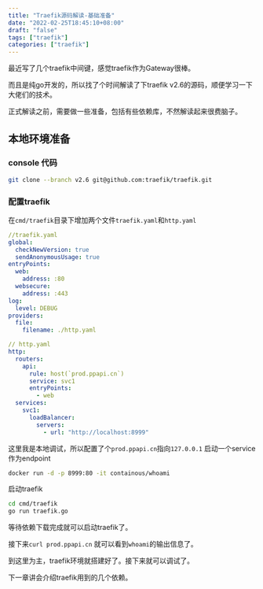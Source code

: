 ```yaml
---
title: "Traefik源码解读-基础准备"
date: "2022-02-25T18:45:10+08:00"
draft: "false"
tags: ["traefik"]
categories: ["traefik"]
---
```


最近写了几个traefik中间键，感觉traefik作为Gateway很棒。

而且是纯go开发的，所以找了个时间解读了下traefik v2.6的源码，顺便学习一下大佬们的技术。

正式解读之前，需要做一些准备，包括有些依赖库，不然解读起来很费脑子。

## 本地环境准备

### console 代码

```bash
git clone --branch v2.6 git@github.com:traefik/traefik.git
```

### 配置traefik

在`cmd/traefik`目录下增加两个文件`traefik.yaml`和`http.yaml`

```yaml
//traefik.yaml
global:
  checkNewVersion: true
  sendAnonymousUsage: true
entryPoints:
  web:
    address: :80
  websecure:
    address: :443
log:
  level: DEBUG
providers:
  file:
    filename: ./http.yaml
```

```yaml
// http.yaml
http:
  routers:
    api:
      rule: host(`prod.ppapi.cn`)
      service: svc1
      entryPoints:
        - web
  services:
    svc1:
      loadBalancer:
        servers:
          - url: "http://localhost:8999"
```

这里我是本地调试，所以配置了个`prod.ppapi.cn`指向`127.0.0.1`
启动一个service作为endpoint

```bash
docker run -d -p 8999:80 -it containous/whoami
```

启动traefik

```bash
cd cmd/traefik
go run traefik.go 
```

等待依赖下载完成就可以启动traefik了。

接下来`curl prod.ppapi.cn` 就可以看到`whoami`的输出信息了。

到这里为主，traefik环境就搭建好了。接下来就可以调试了。

下一章讲会介绍traefik用到的几个依赖。